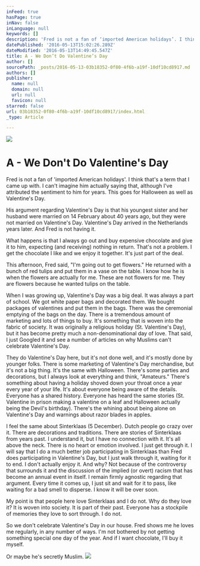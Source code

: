 ```yaml
---
inFeed: true
hasPage: true
inNav: false
inLanguage: null
keywords: []
description: 'Fred is not a fan of ‘imported American holidays’. I think that’s a term that I came up with. I can’t imagine him actually saying that, although I’ve attributed the sentiment to him for years. This goes for Halloween as well as Valentine’s Day.'
datePublished: '2016-05-13T15:02:26.289Z'
dateModified: '2016-05-13T14:49:45.547Z'
title: A - We Don’t Do Valentine’s Day
author: []
sourcePath: _posts/2016-05-13-03b18352-0f80-4f6b-a19f-10df10cd8917.md
authors: []
publisher:
  name: null
  domain: null
  url: null
  favicon: null
starred: false
url: 03b18352-0f80-4f6b-a19f-10df10cd8917/index.html
_type: Article

---
```

![](https://the-grid-user-content.s3-us-west-2.amazonaws.com/e4f1cae2-5d24-4d47-bab5-ebde546776bc.jpg)

# A - We Don't Do Valentine's Day

Fred is not a fan of 'imported American holidays'. I think that's a term that I came up with. I can't imagine him actually saying that, although I've attributed the sentiment to him for years. This goes for Halloween as well as Valentine's Day.

His argument regarding Valentine's Day is that his youngest sister and her husband were married on 14 February about 40 years ago, but they were not married on Valentine's Day. Valentine's Day arrived in the Netherlands years later. And Fred is not having it.

What happens is that I always go out and buy expensive chocolate and give it to him, expecting (and receiving) nothing in return. That's not a problem. I get the chocolate I like and we enjoy it together. It's just part of the deal. 

This afternoon, Fred said, "I'm going out to get flowers." He returned with a bunch of red tulips and put them in a vase on the table. I know how he is when the flowers are actually for me. These are not flowers for me. They are flowers because he wanted tulips on the table. 

When I was growing up, Valentine's Day was a big deal. It was always a part of school. We got white paper bags and decorated them. We bought packages of valentines and put them in the bags. There was the ceremonial emptying of the bags on the day. There is a tremendous amount of marketing and lots of things to buy. It's something that is woven into the fabric of society. It was originally a religious holiday (St. Valentine's Day), but it has become pretty much a non-denominational day of love. That said, I just Googled it and see a number of articles on why Muslims can't celebrate Valentine's Day. 

They do Valentine's Day here, but it's not done well, and it's mostly done by younger folks. There is some marketing of Valentine's Day merchandise, but it's not a big thing. It's the same with Halloween. There's some parties and decorations, but I always look at everything and think, "Amateurs." There's something about having a holiday shoved down your throat once a year every year of your life. It's about everyone being aware of the details. Everyone has a shared history. Everyone has heard the same stories (St. Valentine in prison making a valentine on a leaf and Halloween actually being the Devil's birthday). There's the whining about being alone on Valentine's Day and warnings about razor blades in apples.

I feel the same about Sinterklaas (5 December). Dutch people go crazy over it. There are decorations and traditions. There are stories of Sinterklaas from years past. I understand it, but I have no connection with it. It's all above the neck. There is no heart or emotion involved. I just get through it. I will say that I do a much better job participating in Sinterklaas than Fred does participating in Valentine's Day, but I just walk through it, waiting for it to end. I don't actually enjoy it. And why? Not because of the controversy that surrounds it and the discussion of the implied (or overt) racism that has become an annual event in itself. I remain firmly agnostic regarding that argument. Every time it comes up, I just sit and wait for it to pass, like waiting for a bad smell to disperse. I know it will be over soon.

My point is that people here love Sinterklaas and I do not. Why do they love it? It is woven into society. It is part of their past. Everyone has a stockpile of memories they love to sort through. I do not.

So we don't celebrate Valentine's Day in our house. Fred shows me he loves me regularly, in any number of ways. I'm not bothered by not getting something special one day of the year. And if I want chocolate, I'll buy it myself.

Or maybe he's secretly Muslim. ![](https://the-grid-user-content.s3-us-west-2.amazonaws.com/0fec0782-31cd-4061-aebe-96239674acca.jpg)
